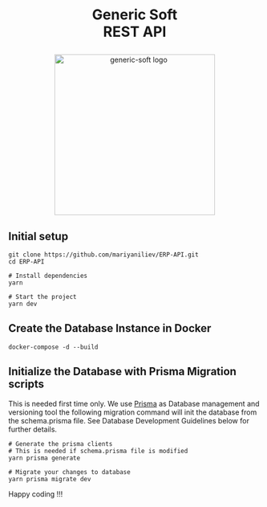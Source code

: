 <h1><p align="center">
  Generic Soft <br/>
  REST API
</p></h1>

<p align="center">
  <a href="https://genericsoft.bg/" target="blank"><img src="https://i.postimg.cc/hj6JSw-tv/gs.png" width="320" alt="generic-soft logo" /></a>
</p>

## Initial setup

```shell
git clone https://github.com/mariyaniliev/ERP-API.git
cd ERP-API

# Install dependencies
yarn

# Start the project
yarn dev
```

## Create the Database Instance in Docker

```shell
docker-compose -d --build
```

## Initialize the Database with Prisma Migration scripts

This is needed first time only. We use [Prisma](https://www.prisma.io/) as Database management and versioning tool the following migration command will init the database from the schema.prisma file. See Database Development Guidelines below for further details.

```shell
# Generate the prisma clients
# This is needed if schema.prisma file is modified
yarn prisma generate

# Migrate your changes to database
yarn prisma migrate dev

```

Happy coding !!!
